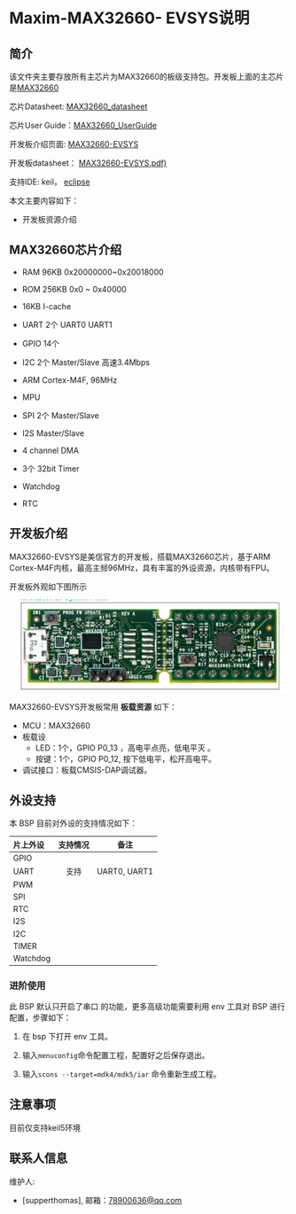 # Maxim-MAX32660- EVSYS说明

## 简介

该文件夹主要存放所有主芯片为MAX32660的板级支持包。开发板上面的主芯片是[MAX32660](https://www.maximintegrated.com/en/products/microcontrollers/MAX32660.html)

芯片Datasheet: [MAX32660_datasheet](https://datasheets.maximintegrated.com/en/ds/MAX32660.pdf)

芯片User Guide：[MAX32660_UserGuide](https://pdfserv.maximintegrated.com/en/an/AN6659.pdf)

开发板介绍页面:  [MAX32660-EVSYS](https://www.maximintegrated.com/en/products/microcontrollers/MAX32660-EVSYS.html)

开发板datasheet： [MAX32660-EVSYS.pdf)](https://datasheets.maximintegrated.com/en/ds/MAX32660-EVSYS.pdf)

支持IDE: keil， [eclipse](https://www.maximintegrated.com/en/design/software-description.html/swpart=SFW0001500A)

本文主要内容如下：

- 开发板资源介绍

## MAX32660芯片介绍

- RAM  96KB    0x20000000~0x20018000

- ROM  256KB   0x0 ~ 0x40000

- 16KB I-cache

- UART 2个  UART0  UART1

- GPIO  14个

- I2C  2个 Master/Slave 高速3.4Mbps

- ARM Cortex-M4F, 96MHz

- MPU

- SPI 2个  Master/Slave 

- I2S  Master/Slave

- 4 channel DMA

- 3个 32bit  Timer

- Watchdog 

- RTC

  

## 开发板介绍

MAX32660-EVSYS是美信官方的开发板，搭载MAX32660芯片，基于ARM Cortex-M4F内核，最高主频96MHz，具有丰富的外设资源，内核带有FPU。

开发板外观如下图所示

![](doc/images/board.jpg)

MAX32660-EVSYS开发板常用 **板载资源** 如下：

- MCU：MAX32660
- 板载设
  - LED：1个，GPIO P0_13 ，高电平点亮，低电平灭 。
  - 按键：1个，GPIO P0_12,   按下低电平，松开高电平。
- 调试接口：板载CMSIS-DAP调试器。

## 外设支持

本 BSP 目前对外设的支持情况如下：

| **片上外设** | **支持情况** |   **备注**   |
| :----------- | :----------: | :----------: |
| GPIO         |              |              |
| UART         |     支持     | UART0, UART1 |
| PWM          |              |              |
| SPI          |              |              |
| RTC          |              |              |
| I2S          |              |              |
| I2C          |              |              |
| TIMER        |              |              |
| Watchdog     |              |              |



### 进阶使用

此 BSP 默认只开启了串口 的功能，更多高级功能需要利用 env 工具对 BSP 进行配置，步骤如下：

1. 在 bsp 下打开 env 工具。

2. 输入`menuconfig`命令配置工程，配置好之后保存退出。

4. 输入`scons --target=mdk4/mdk5/iar` 命令重新生成工程。

## 注意事项

目前仅支持keil5环境

## 联系人信息

维护人:

-  [supperthomas], 邮箱：<78900636@qq.com>